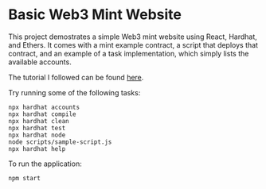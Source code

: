 # Basic Web3 Mint Website

This project demostrates a simple Web3 mint website using React, Hardhat, and Ethers. It comes with a mint example contract, a script that deploys that contract, and an example of a task implementation, which simply lists the available accounts.

The tutorial I followed can be found [here](https://www.youtube.com/watch?v=JBudoefuKBk).

Try running some of the following tasks:

```shell
npx hardhat accounts
npx hardhat compile
npx hardhat clean
npx hardhat test
npx hardhat node
node scripts/sample-script.js
npx hardhat help
```

To run the application:

```shell
npm start
```
